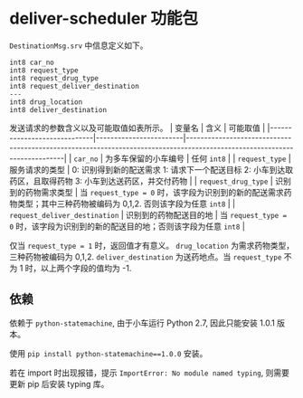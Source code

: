 # deliver-scheduler 功能包

`DestinationMsg.srv` 中信息定义如下。
```
int8 car_no
int8 request_type
int8 request_drug_type
int8 request_deliver_destination
---
int8 drug_location
int8 deliver_destination
```

发送请求的参数含义以及可能取值如表所示。
| 变量名                      | 含义                   | 可能取值                                                                                                                 |
|-----------------------------|------------------------|--------------------------------------------------------------------------------------------------------------------------|
| `car_no`                      | 为多车保留的小车编号   | 任何 `int8`                                                                                                                |
| `request_type`                | 服务请求的类型         | 0: 识别得到新的配送需求      1: 请求下一个配送目标      2: 小车到达取药区，且取得药物      3: 小车到达送药区，并交付药物 |
| `request_drug_type`           | 识别到的药物需求类型   | 当 `request_type = 0` 时，该字段为识别到的新的配送需求药物类型；其中三种药物被编码为 0,1,2. 否则该字段为任意 `int8`                                        |
| `request_deliver_destination` | 识别到的药物配送目的地 | 当 `request_type = 0` 时，该字段为识别到的新的配送目的地；否则该字段为任意 `int8`                                              |

仅当 `request_type = 1` 时，返回值才有意义。 `drug_location` 为需求药物类型，三种药物被编码为 0,1,2. `deliver_destination` 为送药地点。当 `request_type` 不为 1 时，以上两个字段的值均为 -1.

## 依赖
依赖于 `python-statemachine`, 由于小车运行 Python 2.7, 因此只能安装 1.0.1 版本。

使用 `pip install python-statemachine==1.0.0` 安装。

若在 import 时出现报错，提示 `ImportError: No module named typing`, 则需要更新 pip 后安装 typing 库。
